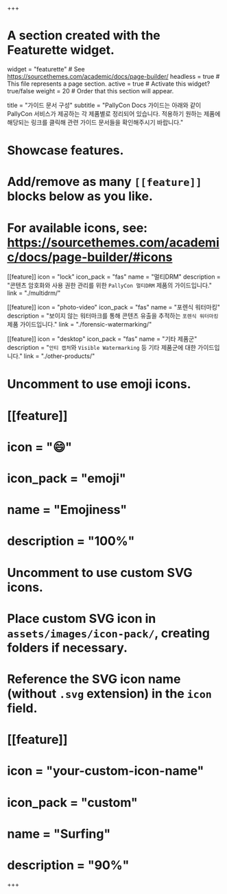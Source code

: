 +++
# A section created with the Featurette widget.
widget = "featurette"  # See https://sourcethemes.com/academic/docs/page-builder/
headless = true  # This file represents a page section.
active = true  # Activate this widget? true/false
weight = 20  # Order that this section will appear.

title = "가이드 문서 구성"
subtitle = "PallyCon Docs 가이드는 아래와 같이 PallyCon 서비스가 제공하는 각 제품별로 정리되어 있습니다. 적용하기 원하는 제품에 해당되는 링크를 클릭해 관련 가이드 문서들을 확인해주시기 바랍니다."

# Showcase features.
# 
# Add/remove as many `[[feature]]` blocks below as you like.
# 
# For available icons, see: https://sourcethemes.com/academic/docs/page-builder/#icons
  
[[feature]]
  icon = "lock"
  icon_pack = "fas"
  name = "멀티DRM"
  description = "콘텐츠 암호화와 사용 권한 관리를 위한 `PallyCon 멀티DRM` 제품의 가이드입니다."  
  link = "./multidrm/"
  
[[feature]]
  icon = "photo-video"
  icon_pack = "fas"
  name = "포렌식 워터마킹"
  description = "보이지 않는 워터마크를 통해 콘텐츠 유출을 추적하는 `포렌식 워터마킹` 제품 가이드입니다."
  link = "./forensic-watermarking/"

[[feature]]
  icon = "desktop"
  icon_pack = "fas"
  name = "기타 제품군"
  description = "`안티 캡처`와 `Visible Watermarking` 등 기타 제품군에 대한 가이드입니다."
  link = "./other-products/"

# Uncomment to use emoji icons.
# [[feature]]
#  icon = ":smile:"
#  icon_pack = "emoji"
#  name = "Emojiness"
#  description = "100%"  

# Uncomment to use custom SVG icons.
# Place custom SVG icon in `assets/images/icon-pack/`, creating folders if necessary.
# Reference the SVG icon name (without `.svg` extension) in the `icon` field.
# [[feature]]
#  icon = "your-custom-icon-name"
#  icon_pack = "custom"
#  name = "Surfing"
#  description = "90%"

+++
